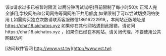 该ip请求过多已被暂时限流 过两分钟再试试吧(目前限制了每小时50次 正常人完全够用,学校网络和公司网络等同网络下共用额度,如果限制了可以尝试切换网络使用 ),如需购买独立次数请联系客服微信18616222919,，本网站正版地址是 https://chat18.aichatos.xyz 如果你在其他网站遇到此报错，请访问https://chat18.aichatos.xyz ，如果你已经在本网站，请关闭代理，不要使用公共网络访问


[访问软件官网 http://www.vst.tw](http://www.vst.tw)
